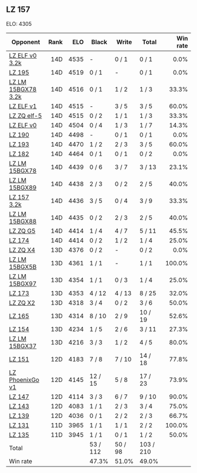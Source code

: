 ## LZ 157 ##

ELO: 4305

Opponent | Rank | ELO | Black | Write | Total | Win rate
---------|-----:|----:|-------|-------|-------|-------:
[LZ ELF v0 3.2k](LZ%20ELF%20v0%203.2k.md) | 14D | 4535 | - | 0 / 1 | 0 / 1 | 0.0%
[LZ 195](LZ%20195.md) | 14D | 4519 | 0 / 1 | - | 0 / 1 | 0.0%
[LZ LM 15BGX78 3.2k](LZ%20LM%2015BGX78%203.2k.md) | 14D | 4516 | 0 / 1 | 1 / 2 | 1 / 3 | 33.3%
[LZ ELF v1](LZ%20ELF%20v1.md) | 14D | 4515 | - | 3 / 5 | 3 / 5 | 60.0%
[LZ ZQ elf-5](LZ%20ZQ%20elf-5.md) | 14D | 4515 | 0 / 2 | 1 / 1 | 1 / 3 | 33.3%
[LZ ELF v0](LZ%20ELF%20v0.md) | 14D | 4504 | 0 / 4 | 1 / 3 | 1 / 7 | 14.3%
[LZ 190](LZ%20190.md) | 14D | 4498 | - | 0 / 1 | 0 / 1 | 0.0%
[LZ 193](LZ%20193.md) | 14D | 4470 | 1 / 2 | 2 / 3 | 3 / 5 | 60.0%
[LZ 182](LZ%20182.md) | 14D | 4464 | 0 / 1 | 0 / 1 | 0 / 2 | 0.0%
[LZ LM 15BGX78](LZ%20LM%2015BGX78.md) | 14D | 4439 | 0 / 6 | 3 / 7 | 3 / 13 | 23.1%
[LZ LM 15BGX89](LZ%20LM%2015BGX89.md) | 14D | 4438 | 2 / 3 | 0 / 2 | 2 / 5 | 40.0%
[LZ 157 3.2k](LZ%20157%203.2k.md) | 14D | 4436 | 3 / 5 | 0 / 4 | 3 / 9 | 33.3%
[LZ LM 15BGX88](LZ%20LM%2015BGX88.md) | 14D | 4435 | 0 / 2 | 2 / 3 | 2 / 5 | 40.0%
[LZ ZQ G5](LZ%20ZQ%20G5.md) | 14D | 4414 | 1 / 4 | 4 / 7 | 5 / 11 | 45.5%
[LZ 174](LZ%20174.md) | 14D | 4414 | 0 / 2 | 1 / 2 | 1 / 4 | 25.0%
[LZ ZQ X4](LZ%20ZQ%20X4.md) | 13D | 4376 | 0 / 2 | - | 0 / 2 | 0.0%
[LZ LM 15BGX5B](LZ%20LM%2015BGX5B.md) | 13D | 4361 | 1 / 1 | - | 1 / 1 | 100.0%
[LZ LM 15BGX97](LZ%20LM%2015BGX97.md) | 13D | 4354 | 1 / 1 | 0 / 3 | 1 / 4 | 25.0%
[LZ 173](LZ%20173.md) | 13D | 4353 | 4 / 12 | 4 / 13 | 8 / 25 | 32.0%
[LZ ZQ X2](LZ%20ZQ%20X2.md) | 13D | 4318 | 3 / 4 | 0 / 2 | 3 / 6 | 50.0%
[LZ 165](LZ%20165.md) | 13D | 4314 | 8 / 10 | 2 / 9 | 10 / 19 | 52.6%
[LZ 154](LZ%20154.md) | 13D | 4234 | 1 / 5 | 2 / 6 | 3 / 11 | 27.3%
[LZ LM 15BGX37](LZ%20LM%2015BGX37.md) | 13D | 4216 | 3 / 3 | 1 / 2 | 4 / 5 | 80.0%
[LZ 151](LZ%20151.md) | 12D | 4183 | 7 / 8 | 7 / 10 | 14 / 18 | 77.8%
[LZ PhoenixGo v1](LZ%20PhoenixGo%20v1.md) | 12D | 4145 | 12 / 15 | 5 / 8 | 17 / 23 | 73.9%
[LZ 147](LZ%20147.md) | 12D | 4114 | 3 / 3 | 6 / 7 | 9 / 10 | 90.0%
[LZ 143](LZ%20143.md) | 12D | 4083 | 1 / 1 | 2 / 3 | 3 / 4 | 75.0%
[LZ 139](LZ%20139.md) | 12D | 4036 | 0 / 1 | 2 / 2 | 2 / 3 | 66.7%
[LZ 131](LZ%20131.md) | 11D | 3965 | 1 / 1 | 1 / 1 | 2 / 2 | 100.0%
[LZ 135](LZ%20135.md) | 11D | 3945 | 1 / 1 | 0 / 1 | 1 / 2 | 50.0%
Total | | | 53 / 112 | 50 / 98 | 103 / 210 | 
Win rate| | | 47.3% | 51.0% | 49.0% | 
